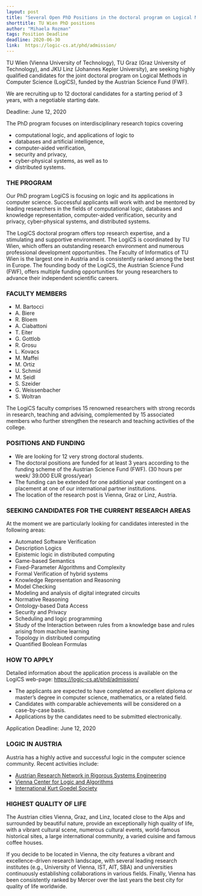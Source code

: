 ```yaml
---
layout: post
title: "Several Open PhD Positions in the doctoral program on Logical Methods in Computer Science (LogiCS) in Austria"
shorttitle: TU Wien PhD positions
author: "Mihaela Rozman"
tags: Position Deadline
deadline: 2020-06-30
link:  https://logic-cs.at/phd/admission/
---
```


TU Wien (Vienna University of Technology), TU Graz (Graz University of Technology), and JKU Linz (Johannes Kepler University), are seeking highly qualified candidates for the joint doctoral program on Logical Methods in Computer Science (LogiCS), funded by the Austrian Science Fund (FWF).

We are recruiting up to 12 doctoral candidates for a starting period of 3 years, with a negotiable starting date.

Deadline: June 12, 2020

The PhD program focuses on interdisciplinary research topics covering

- computational logic, and applications of logic to
- databases and artificial intelligence,
- computer-aided verification,
- security and privacy,
- cyber-physical systems, as well as to
- distributed systems.

### THE PROGRAM

Our PhD program LogiCS is focusing on logic and its applications in computer science. Successful applicants will work with and be mentored by leading researchers in the fields of computational logic, databases and knowledge representation, computer-aided verification, security and privacy, cyber-physical systems, and distributed systems.

The LogiCS doctoral program offers top research expertise, and a stimulating and supportive environment. The LogiCS is coordinated by TU Wien, which offers an outstanding research environment and numerous professional development opportunities. The Faculty of Informatics of TU Wien is the largest one in Austria and is consistently ranked among the best in Europe. The founding body of the LogiCS, the Austrian Science Fund (FWF), offers multiple funding opportunities for young researchers to advance their independent scientific careers.


### FACULTY MEMBERS

- M. Bartocci
- A. Biere
- R. Bloem
- A. Ciabattoni
- T. Eiter
- G. Gottlob
- R. Grosu
- L. Kovacs
- M. Maffei
- M. Ortiz
- U. Schmid
- M. Seidl
- S. Szeider
- G. Weissenbacher
- S. Woltran

The LogiCS faculty comprises 15 renowned researchers with strong records in research, teaching and advising, complemented by 15 associated members who further strengthen the research and teaching activities of the college.


### POSITIONS AND FUNDING

* We are looking for 12 very strong doctoral students.
* The doctoral positions are funded for at least 3 years according to the funding scheme of the Austrian Science Fund (FWF). (30 hours per week/ 39.000 EUR gross/year)
* The funding can be extended for one additional year contingent on a placement at one of our international partner institutions.
* The location of the research post is Vienna, Graz or Linz, Austria. 


### SEEKING CANDIDATES FOR THE CURRENT RESEARCH AREAS

At the moment we are particularly looking for candidates interested in the following areas:

* Automated Software Verification
* Description Logics
* Epistemic logic in distributed computing
* Game-based Semantics
* Fixed-Parameter Algorithms and Complexity
* Formal Verification of hybrid systems
* Knowledge Representation and Reasoning
* Model Checking
* Modeling and analysis of digital integrated circuits
* Normative Reasoning
* Ontology-based Data Access
* Security and Privacy
* Scheduling and logic programming
* Study of the Interaction between rules from a knowledge base and rules arising from machine learning
* Topology in distributed computing
* Quantified Boolean Formulas


### HOW TO APPLY

Detailed information about the application process is available on the LogiCS web-page: https://logic-cs.at/phd/admission/

* The applicants are expected to have completed an excellent diploma or master’s degree in computer science, mathematics, or a related field.
* Candidates with comparable achievements will be considered on a case-by-case basis.
* Applications by the candidates need to be submitted electronically.

Application Deadline: June 12, 2020


### LOGIC IN AUSTRIA

Austria has a highly active and successful logic in the computer science community. Recent activities include:

- [Austrian Research Network in Rigorous Systems Engineering](http://www.arise.or.at)
- [Vienna Center for Logic and Algorithms](http://www.vcla.at)
- [International Kurt Goedel Society](http://www.kgs.logic.at)


### HIGHEST QUALITY OF LIFE

The Austrian cities Vienna, Graz, and Linz, located close to the Alps and surrounded by beautiful nature, provide an exceptionally high quality of life, with a vibrant cultural scene, numerous cultural events, world-famous historical sites, a large international community, a varied cuisine and famous coffee houses.

If you decide to be located in Vienna, the city features a vibrant and excellence-driven research landscape, with several leading research institutes (e.g., University of Vienna, IST, AIT, SBA) and universities continuously establishing collaborations in various fields. Finally, Vienna has been consistently ranked by Mercer over the last years the best city for quality of life worldwide.
